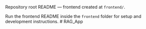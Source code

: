 Repository root README — frontend created at `frontend/`.

Run the frontend README inside the `frontend` folder for setup and development instructions.
#   R A G _ A p p  
 